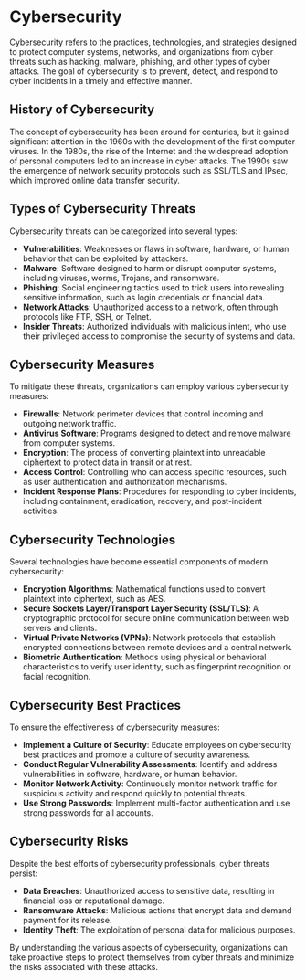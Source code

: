 **Cybersecurity**
================

Cybersecurity refers to the practices, technologies, and strategies designed to protect computer systems, networks, and organizations from cyber threats such as hacking, malware, phishing, and other types of cyber attacks. The goal of cybersecurity is to prevent, detect, and respond to cyber incidents in a timely and effective manner.

**History of Cybersecurity**
---------------------------

The concept of cybersecurity has been around for centuries, but it gained significant attention in the 1960s with the development of the first computer viruses. In the 1980s, the rise of the Internet and the widespread adoption of personal computers led to an increase in cyber attacks. The 1990s saw the emergence of network security protocols such as SSL/TLS and IPsec, which improved online data transfer security.

**Types of Cybersecurity Threats**
------------------------------

Cybersecurity threats can be categorized into several types:

*   **Vulnerabilities**: Weaknesses or flaws in software, hardware, or human behavior that can be exploited by attackers.
*   **Malware**: Software designed to harm or disrupt computer systems, including viruses, worms, Trojans, and ransomware.
*   **Phishing**: Social engineering tactics used to trick users into revealing sensitive information, such as login credentials or financial data.
*   **Network Attacks**: Unauthorized access to a network, often through protocols like FTP, SSH, or Telnet.
*   **Insider Threats**: Authorized individuals with malicious intent, who use their privileged access to compromise the security of systems and data.

**Cybersecurity Measures**
---------------------------

To mitigate these threats, organizations can employ various cybersecurity measures:

*   **Firewalls**: Network perimeter devices that control incoming and outgoing network traffic.
*   **Antivirus Software**: Programs designed to detect and remove malware from computer systems.
*   **Encryption**: The process of converting plaintext into unreadable ciphertext to protect data in transit or at rest.
*   **Access Control**: Controlling who can access specific resources, such as user authentication and authorization mechanisms.
*   **Incident Response Plans**: Procedures for responding to cyber incidents, including containment, eradication, recovery, and post-incident activities.

**Cybersecurity Technologies**
---------------------------

Several technologies have become essential components of modern cybersecurity:

*   **Encryption Algorithms**: Mathematical functions used to convert plaintext into ciphertext, such as AES.
*   **Secure Sockets Layer/Transport Layer Security (SSL/TLS)**: A cryptographic protocol for secure online communication between web servers and clients.
*   **Virtual Private Networks (VPNs)**: Network protocols that establish encrypted connections between remote devices and a central network.
*   **Biometric Authentication**: Methods using physical or behavioral characteristics to verify user identity, such as fingerprint recognition or facial recognition.

**Cybersecurity Best Practices**
------------------------------

To ensure the effectiveness of cybersecurity measures:

*   **Implement a Culture of Security**: Educate employees on cybersecurity best practices and promote a culture of security awareness.
*   **Conduct Regular Vulnerability Assessments**: Identify and address vulnerabilities in software, hardware, or human behavior.
*   **Monitor Network Activity**: Continuously monitor network traffic for suspicious activity and respond quickly to potential threats.
*   **Use Strong Passwords**: Implement multi-factor authentication and use strong passwords for all accounts.

**Cybersecurity Risks**
----------------------

Despite the best efforts of cybersecurity professionals, cyber threats persist:

*   **Data Breaches**: Unauthorized access to sensitive data, resulting in financial loss or reputational damage.
*   **Ransomware Attacks**: Malicious actions that encrypt data and demand payment for its release.
*   **Identity Theft**: The exploitation of personal data for malicious purposes.

By understanding the various aspects of cybersecurity, organizations can take proactive steps to protect themselves from cyber threats and minimize the risks associated with these attacks.